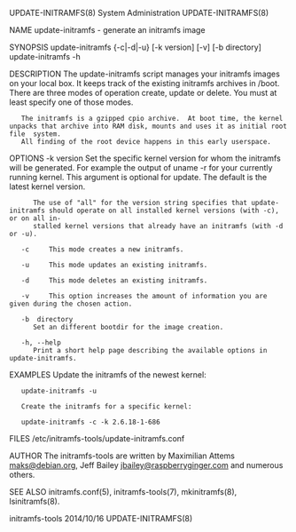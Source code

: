 UPDATE-INITRAMFS(8)						     System Administration						   UPDATE-INITRAMFS(8)

NAME
       update-initramfs - generate an initramfs image

SYNOPSIS
       update-initramfs {-c|-d|-u} [-k version] [-v] [-b directory]
       update-initramfs -h

DESCRIPTION
       The  update-initramfs  script  manages your initramfs images on your local box.	It keeps track of the existing initramfs archives in /boot.  There are
       three modes of operation create, update or delete.  You must at least specify one of those modes.

       The initramfs is a gzipped cpio archive.	 At boot time, the kernel unpacks that archive into RAM disk, mounts and uses it as initial root file  system.
       All finding of the root device happens in this early userspace.

OPTIONS
       -k  version
	      Set the specific kernel version for whom the initramfs will be generated.	 For example the output of uname -r for your currently running kernel.
	      This argument is optional for update. The default is the latest kernel version.

	      The use of "all" for the version string specifies that update-initramfs should operate on all installed kernel versions (with -c), or on all in‐
	      stalled kernel versions that already have an initramfs (with -d or -u).

       -c     This mode creates a new initramfs.

       -u     This mode updates an existing initramfs.

       -d     This mode deletes an existing initramfs.

       -v     This option increases the amount of information you are given during the chosen action.

       -b  directory
	      Set an different bootdir for the image creation.

       -h, --help
	      Print a short help page describing the available options in update-initramfs.

EXAMPLES
       Update the initramfs of the newest kernel:

       update-initramfs -u

       Create the initramfs for a specific kernel:

       update-initramfs -c -k 2.6.18-1-686

FILES
       /etc/initramfs-tools/update-initramfs.conf

AUTHOR
       The initramfs-tools are written by Maximilian Attems <maks@debian.org>, Jeff Bailey <jbailey@raspberryginger.com> and numerous others.

SEE ALSO
       initramfs.conf(5), initramfs-tools(7), mkinitramfs(8), lsinitramfs(8).

initramfs-tools								  2014/10/16							   UPDATE-INITRAMFS(8)
